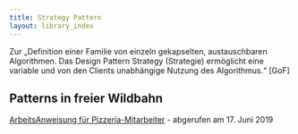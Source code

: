 ```yaml
---
title: Strategy Pattern
layout: library_index
---
```


<p class="note">
    Zur „Definition einer Familie von einzeln gekapselten, austauschbaren Algorithmen. Das Design Pattern Strategy (Strategie) ermöglicht eine variable und von den Clients unabhängige Nutzung des Algorithmus.“ [GoF]
</p>

## Patterns in freier Wildbahn

[ArbeitsAnweisung für Pizzeria-Mitarbeiter](https://github.com/bendisposto/propra_vl_pattern/tree/master/src/strategy_pattern) - abgerufen am 17. Juni 2019
